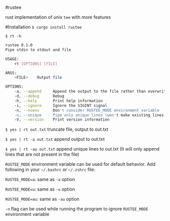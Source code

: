 #rustee

rust implementation of unix `tee` with more features

#Installation
`$ cargo install rustee`

`$ rt -h`

```bash
rustee 0.1.0
Pipe stdin to stdout and file

USAGE:
    rt [OPTIONS] [FILE]

ARGS:
    <FILE>    Output file

OPTIONS:
    -a, --append     Append the output to the file rather than overwriting
    -d, --debug      Debug
    -h, --help       Print help information
    -i, --ignore     Ignore the SIGINT signal
    -n, --noenv      Don't consider RUSTEE_MODE environment variable
    -u, --unique     Pipe only unique lines (won't make existing lines unique in the file)
    -V, --version    Print version information
```


`$ yes | rt out.txt` truncate file, output to out.txt

`$ yes | rt -a out.txt` append output to out.txt

`$ yes | rt -au out.txt` append unique lines to out.txt (It will only append lines that are not present in the file)

`RUSTEE_MODE` environment variable can be used for default behavior. Add following in your `~/.bashrc` or `~/.zshrc` file:

`RUSTEE_MODE=a`: same as `-a` option

`RUSTEE_MODE=u`: same as `-u` option

`RUSTEE_MODE=au`: same as `-au` option

`-n` flag can be used while running the program to ignore `RUSTEE_MODE` environment variable

